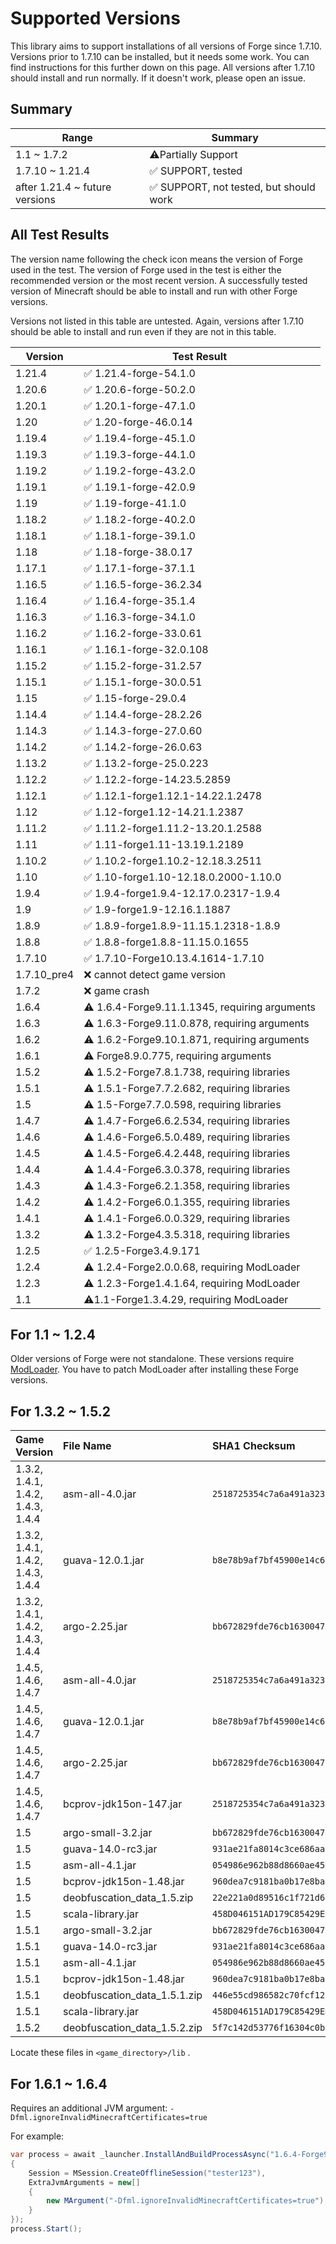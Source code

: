 # Supported Versions

This library aims to support installations of all versions of Forge since 1.7.10. Versions prior to 1.7.10 can be installed, but it needs some work. You can find instructions for this further down on this page. All versions after 1.7.10 should install and run normally. If it doesn't work, please open an issue.

## Summary

| Range                 | Summary             |
| --------------------- | ------------------- |
| 1.1 ~ 1.7.2           | ⚠️Partially Support |
| 1.7.10 ~ 1.21.4        | ✅ SUPPORT, tested  |
| after 1.21.4 ~ future versions | ✅ SUPPORT, not tested, but should work |

## All Test Results

The version name following the check icon means the version of Forge used in the test. The version of Forge used in the test is either the recommended version or the most recent version. A successfully tested version of Minecraft should be able to install and run with other Forge versions.

Versions not listed in this table are untested. Again, versions after 1.7.10 should be able to install and run even if they are not in this table.

| Version   | Test Result                                         |
| --------- | --------------------------------------------------- |
| 1.21.4    | ✅ 1.21.4-forge-54.1.0                             |
| 1.20.6    | ✅ 1.20.6-forge-50.2.0                             |
| 1.20.1    | ✅ 1.20.1-forge-47.1.0                             |
| 1.20      | ✅ 1.20-forge-46.0.14                              |
| 1.19.4    | ✅ 1.19.4-forge-45.1.0                             |
| 1.19.3    | ✅ 1.19.3-forge-44.1.0                             |
| 1.19.2    | ✅ 1.19.2-forge-43.2.0                             |
| 1.19.1    | ✅ 1.19.1-forge-42.0.9                             |
| 1.19      | ✅ 1.19-forge-41.1.0                              |
| 1.18.2    | ✅ 1.18.2-forge-40.2.0                             |
| 1.18.1    | ✅ 1.18.1-forge-39.1.0                             |
| 1.18      | ✅ 1.18-forge-38.0.17                              |
| 1.17.1    | ✅ 1.17.1-forge-37.1.1                             |
| 1.16.5    | ✅ 1.16.5-forge-36.2.34                             |
| 1.16.4    | ✅ 1.16.4-forge-35.1.4                             |
| 1.16.3    | ✅ 1.16.3-forge-34.1.0                             |
| 1.16.2    | ✅ 1.16.2-forge-33.0.61                             |
| 1.16.1    | ✅ 1.16.1-forge-32.0.108                            |
| 1.15.2    | ✅ 1.15.2-forge-31.2.57                             |
| 1.15.1    | ✅ 1.15.1-forge-30.0.51                             |
| 1.15      | ✅ 1.15-forge-29.0.4                              |
| 1.14.4    | ✅ 1.14.4-forge-28.2.26                             |
| 1.14.3    | ✅ 1.14.3-forge-27.0.60                             |
| 1.14.2    | ✅ 1.14.2-forge-26.0.63                             |
| 1.13.2    | ✅ 1.13.2-forge-25.0.223                            |
| 1.12.2    | ✅ 1.12.2-forge-14.23.5.2859                        |
| 1.12.1    | ✅ 1.12.1-forge1.12.1-14.22.1.2478                  |
| 1.12      | ✅ 1.12-forge1.12-14.21.1.2387                     |
| 1.11.2    | ✅ 1.11.2-forge1.11.2-13.20.1.2588                  |
| 1.11      | ✅ 1.11-forge1.11-13.19.1.2189                     |
| 1.10.2    | ✅ 1.10.2-forge1.10.2-12.18.3.2511                 |
| 1.10      | ✅ 1.10-forge1.10-12.18.0.2000-1.10.0              |
| 1.9.4     | ✅ 1.9.4-forge1.9.4-12.17.0.2317-1.9.4            |
| 1.9       | ✅ 1.9-forge1.9-12.16.1.1887                       |
| 1.8.9     | ✅ 1.8.9-forge1.8.9-11.15.1.2318-1.8.9            |
| 1.8.8     | ✅ 1.8.8-forge1.8.8-11.15.0.1655                   |
| 1.7.10    | ✅ 1.7.10-Forge10.13.4.1614-1.7.10                 |
| 1.7.10_pre4 | ❌ cannot detect game version                      |
| 1.7.2     | ❌ game crash                                      |
| 1.6.4     | ⚠️ 1.6.4-Forge9.11.1.1345, requiring arguments |
| 1.6.3     | ⚠️ 1.6.3-Forge9.11.0.878, requiring arguments  |
| 1.6.2     | ⚠️ 1.6.2-Forge9.10.1.871, requiring arguments  |
| 1.6.1     | ⚠️ Forge8.9.0.775, requiring arguments       |
| 1.5.2     | ⚠️ 1.5.2-Forge7.8.1.738, requiring libraries        |
| 1.5.1     | ⚠️ 1.5.1-Forge7.7.2.682, requiring libraries        |
| 1.5       | ⚠️ 1.5-Forge7.7.0.598, requiring libraries          |
| 1.4.7     | ⚠️ 1.4.7-Forge6.6.2.534, requiring libraries        |
| 1.4.6     | ⚠️ 1.4.6-Forge6.5.0.489, requiring libraries        |
| 1.4.5     | ⚠️ 1.4.5-Forge6.4.2.448, requiring libraries        |
| 1.4.4     | ⚠️ 1.4.4-Forge6.3.0.378, requiring libraries        |
| 1.4.3     | ⚠️ 1.4.3-Forge6.2.1.358, requiring libraries        |
| 1.4.2     | ⚠️ 1.4.2-Forge6.0.1.355, requiring libraries        |
| 1.4.1     | ⚠️ 1.4.1-Forge6.0.0.329, requiring libraries        |
| 1.3.2     | ⚠️ 1.3.2-Forge4.3.5.318, requiring libraries        |
| 1.2.5     | ✅ 1.2.5-Forge3.4.9.171                             |
| 1.2.4     | ⚠️ 1.2.4-Forge2.0.0.68, requiring ModLoader        |
| 1.2.3     | ⚠️ 1.2.3-Forge1.4.1.64, requiring ModLoader        |
| 1.1       | ⚠️1.1-Forge1.3.4.29, requiring ModLoader           |

## For 1.1 \~ 1.2.4

Older versions of Forge were not standalone. These versions require [ModLoader](https://mcarchive.net/mods/modloader). You have to patch ModLoader after installing these Forge versions.

## For 1.3.2 \~ 1.5.2

| Game Version                              | File Name                    | SHA1 Checksum                             |
| :---------------------------------------- | :--------------------------- | :---------------------------------------- |
| 1.3.2, 1.4.1, 1.4.2, 1.4.3, 1.4.4         | asm-all-4.0.jar              | `2518725354c7a6a491a323249b9e86846b00df09` |
| 1.3.2, 1.4.1, 1.4.2, 1.4.3, 1.4.4         | guava-12.0.1.jar             | `b8e78b9af7bf45900e14c6f958486b6ca682195f` |
| 1.3.2, 1.4.1, 1.4.2, 1.4.3, 1.4.4         | argo-2.25.jar                | `bb672829fde76cb163004752b86b0484bd0a7f4b` |
| 1.4.5, 1.4.6, 1.4.7                       | asm-all-4.0.jar              | `2518725354c7a6a491a323249b9e86846b00df09` |
| 1.4.5, 1.4.6, 1.4.7                       | guava-12.0.1.jar             | `b8e78b9af7bf45900e14c6f958486b6ca682195f` |
| 1.4.5, 1.4.6, 1.4.7                       | argo-2.25.jar                | `bb672829fde76cb163004752b86b0484bd0a7f4b` |
| 1.4.5, 1.4.6, 1.4.7                       | bcprov-jdk15on-147.jar       | `2518725354c7a6a491a323249b9e86846b00df09` |
| 1.5                                       | argo-small-3.2.jar           | `bb672829fde76cb163004752b86b0484bd0a7f4b` |
| 1.5                                       | guava-14.0-rc3.jar           | `931ae21fa8014c3ce686aaa621eae565fefb1a6a` |
| 1.5                                       | asm-all-4.1.jar              | `054986e962b88d8660ae4566475658469595ef58` |
| 1.5                                       | bcprov-jdk15on-1.48.jar      | `960dea7c9181ba0b17e8bab0c06a43f0a5f04e65` |
| 1.5                                       | deobfuscation_data_1.5.zip   | `22e221a0d89516c1f721d6cab056a7e37471d0a6` |
| 1.5                                       | scala-library.jar            | `458D046151AD179C85429ED7420FFB1EAF6DDF85` |
| 1.5.1                                     | argo-small-3.2.jar           | `bb672829fde76cb163004752b86b0484bd0a7f4b` |
| 1.5.1                                     | guava-14.0-rc3.jar           | `931ae21fa8014c3ce686aaa621eae565fefb1a6a` |
| 1.5.1                                     | asm-all-4.1.jar              | `054986e962b88d8660ae4566475658469595ef58` |
| 1.5.1                                     | bcprov-jdk15on-1.48.jar      | `960dea7c9181ba0b17e8bab0c06a43f0a5f04e65` |
| 1.5.1                                     | deobfuscation_data_1.5.1.zip | `446e55cd986582c70fcf12cb27bc00114c5adfd9` |
| 1.5.1                                     | scala-library.jar            | `458D046151AD179C85429ED7420FFB1EAF6DDF85` |
| 1.5.2                                     | deobfuscation_data_1.5.2.zip | `5f7c142d53776f16304c0bbe10542014abad6af8` |

Locate these files in `<game_directory>/lib` .

## For 1.6.1 \~ 1.6.4

Requires an additional JVM argument: `-Dfml.ignoreInvalidMinecraftCertificates=true`

For example:

```csharp
var process = await _launcher.InstallAndBuildProcessAsync("1.6.4-Forge9.11.1.1345", new MLaunchOption
{
    Session = MSession.CreateOfflineSession("tester123"),
    ExtraJvmArguments = new[]
    {
        new MArgument("-Dfml.ignoreInvalidMinecraftCertificates=true"),
    }
});
process.Start();
```